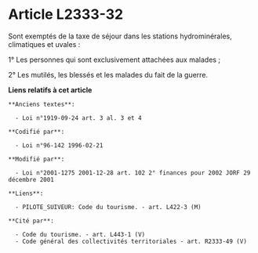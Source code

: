 # Article L2333-32

Sont exemptés de la taxe de séjour dans les stations hydrominérales, climatiques et uvales :

1° Les personnes qui sont exclusivement attachées aux malades ;

2° Les mutilés, les blessés et les malades du fait de la guerre.

**Liens relatifs à cet article**

	**Anciens textes**:

	  - Loi n°1919-09-24 art. 3 al. 3 et 4

	**Codifié par**:

	  - Loi n°96-142 1996-02-21

	**Modifié par**:

	  - Loi n°2001-1275 2001-12-28 art. 102 2° finances pour 2002 JORF 29 décembre 2001

	**Liens**:

	  - PILOTE_SUIVEUR: Code du tourisme. - art. L422-3 (M)

	**Cité par**:

	  - Code du tourisme. - art. L443-1 (V)
	  - Code général des collectivités territoriales - art. R2333-49 (V)
